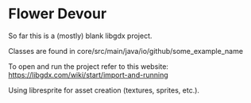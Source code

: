 # Flower Devour

So far this is a (mostly) blank libgdx project.

Classes are found in core/src/main/java/io/github/some_example_name

To open and run the project refer to this website: https://libgdx.com/wiki/start/import-and-running

Using libresprite for asset creation (textures, sprites, etc.).
